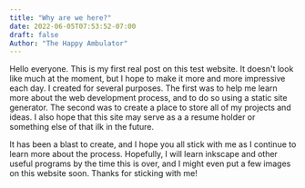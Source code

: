 ```yaml
---
title: "Why are we here?"
date: 2022-06-05T07:53:52-07:00
draft: false
Author: "The Happy Ambulator"
---
```


Hello everyone. This is my first real post on this test website. It doesn't look like much at the moment, but I hope to make it more and more impressive each day. I created for several purposes. The first was to help me learn more about the web development process, and to do so using a static site generator. The second was to create a place to store all of my projects and ideas. I also hope that this site may serve as a a resume holder or something else of that ilk in the future.

It has been a blast to create, and I hope you all stick with me as I continue to learn more about the process. Hopefully, I will learn inkscape and other useful programs by the time this is over, and I might even put a few images on this website soon. Thanks for sticking with me!
